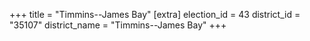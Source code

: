 +++
title = "Timmins--James Bay"
[extra]
election_id = 43
district_id = "35107"
district_name = "Timmins--James Bay"
+++
